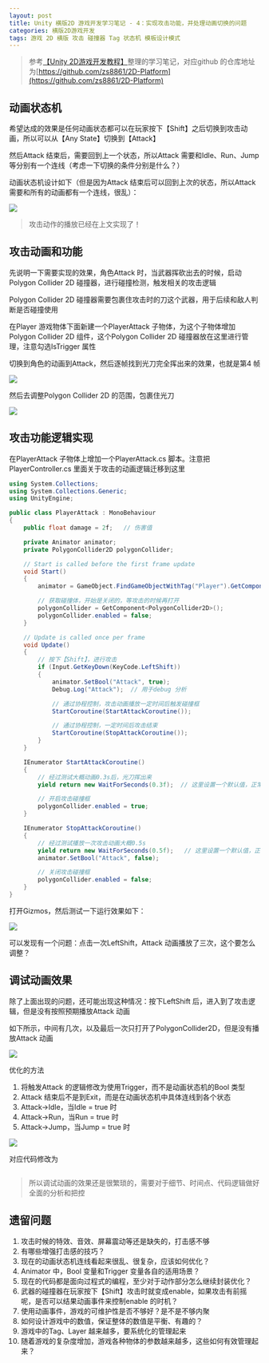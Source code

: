 ```yaml
---
layout: post
title: Unity 横版2D 游戏开发学习笔记 - 4：实现攻击功能，并处理动画切换的问题
categories: 横版2D游戏开发
tags: 游戏 2D 横版 攻击 碰撞器 Tag 状态机 模板设计模式 
---
```


>参考[【Unity 2D游戏开发教程】](https://www.bilibili.com/video/BV1sE411L7kV)整理的学习笔记，对应github 的仓库地址为[https://github.com/zs8861/2D-Platform](https://github.com/zs8861/2D-Platform)

## 动画状态机

希望达成的效果是任何动画状态都可以在玩家按下【Shift】之后切换到攻击动画，所以可以从【Any State】切换到【Attack】

然后Attack 结束后，需要回到上一个状态，所以Attack 需要和Idle、Run、Jump 等分别有一个连线（考虑一下切换的条件分别是什么？）

动画状态机设计如下（但是因为Attack 结束后可以回到上次的状态，所以Attack 需要和所有的动画都有一个连线，很乱）：

![](../media/image/2024-10-28/01.png)

>攻击动作的播放已经在上文实现了！

## 攻击动画和功能

先说明一下需要实现的效果，角色Attack 时，当武器挥砍出去的时候，启动Polygon Collider 2D 碰撞器，进行碰撞检测，触发相关的攻击逻辑

Polygon Collider 2D 碰撞器需要包裹住攻击时的刀这个武器，用于后续和敌人判断是否碰撞使用

在Player 游戏物体下面新建一个PlayerAttack 子物体，为这个子物体增加Polygon Collider 2D 组件，这个Polygon Collider 2D 碰撞器放在这里进行管理，注意勾选IsTrigger 属性

切换到角色的动画到Attack，然后逐帧找到光刀完全挥出来的效果，也就是第4 帧

![](../media/image/2024-10-28/02.gif)

然后去调整Polygon Collider 2D 的范围，包裹住光刀

![](../media/image/2024-10-28/03.png)

## 攻击功能逻辑实现

在PlayerAttack 子物体上增加一个PlayerAttack.cs 脚本。注意把PlayerController.cs 里面关于攻击的动画逻辑迁移到这里

```c#
using System.Collections;
using System.Collections.Generic;
using UnityEngine;

public class PlayerAttack : MonoBehaviour
{
    public float damage = 2f;   // 伤害值

    private Animator animator;
    private PolygonCollider2D polygonCollider;

    // Start is called before the first frame update
    void Start()
    {
        animator = GameObject.FindGameObjectWithTag("Player").GetComponent<Animator>();

        // 获取碰撞体，开始是关闭的，等攻击的时候再打开
        polygonCollider = GetComponent<PolygonCollider2D>();
        polygonCollider.enabled = false;
    }

    // Update is called once per frame
    void Update()
    {
        // 按下【Shift】，进行攻击
        if (Input.GetKeyDown(KeyCode.LeftShift))
        {
            animator.SetBool("Attack", true);
            Debug.Log("Attack");  // 用于debug 分析

            // 通过协程控制，攻击动画播放一定时间后触发碰撞框
            StartCoroutine(StartAttackCoroutine());

            // 通过协程控制，一定时间后攻击结束
            StartCoroutine(StopAttackCoroutine());
        }
    }

    IEnumerator StartAttackCoroutine()
    {
        // 经过测试大概动画0.3s后，光刀挥出来
        yield return new WaitForSeconds(0.3f);  // 这里设置一个默认值，正常情况下应该是作为参数可配置的

        // 开启攻击碰撞框
        polygonCollider.enabled = true;
    }

    IEnumerator StopAttackCoroutine()
    {
        // 经过测试播放一次攻击动画大概0.5s
        yield return new WaitForSeconds(0.5f);   // 这里设置一个默认值，正常情况下应该是作为参数可配置的
        animator.SetBool("Attack", false);

        // 关闭攻击碰撞框
        polygonCollider.enabled = false;
    }
}
```

打开Gizmos，然后测试一下运行效果如下：

![](../media/image/2024-10-28/04.gif)

可以发现有一个问题：点击一次LeftShift，Attack 动画播放了三次，这个要怎么调整？

## 调试动画效果

除了上面出现的问题，还可能出现这种情况：按下LeftShift 后，进入到了攻击逻辑，但是没有按照预期播放Attack 动画

如下所示，中间有几次，以及最后一次只打开了PolygonCollider2D，但是没有播放Attack 动画

![](../media/image/2024-10-28/05.gif)

优化的方法

1. 将触发Attack 的逻辑修改为使用Trigger，而不是动画状态机的Bool 类型
2. Attack 结束后不是到Exit，而是在动画状态机中具体连线到各个状态
3. Attack->Idle，当Idle = true 时
4. Attack->Run，当Run = true 时
5. Attack->Jump，当Jump = true 时

![](../media/image/2024-10-28/06.png)

对应代码修改为

```c#

```

>所以调试动画的效果还是很繁琐的，需要对于细节、时间点、代码逻辑做好全面的分析和把控

## 遗留问题

1. 攻击时候的特效、音效、屏幕震动等还是缺失的，打击感不够
2. 有哪些增强打击感的技巧？
3. 现在的动画状态机连线看起来很乱、很复杂，应该如何优化？
4. Animator 中，Bool 变量和Trigger 变量各自的适用场景？
5. 现在的代码都是面向过程式的编程，至少对于动作部分怎么继续封装优化？
6. 武器的碰撞器在玩家按下【Shift】攻击时就变成enable，如果攻击有前摇呢，是否可以结果动画事件来控制enable 的时机？
7. 使用动画事件，游戏的可维护性是否不够好？是不是不够内聚
8. 如何设计游戏中的数值，保证整体的数值是平衡、有趣的？
9. 游戏中的Tag、Layer 越来越多，要系统化的管理起来
10. 随着游戏的复杂度增加，游戏各种物体的参数越来越多，这些如何有效管理起来？
